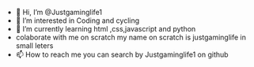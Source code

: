 - 👋 Hi, I’m @Justgaminglife1
- 👀 I’m interested in Coding and cycling
- 🌱 I’m currently learning html ,css,javascript and python 
- colaborate with me on scratch my name on scratch is justgaminglife in small leters 
- 📫 How to reach me you can search by Justgaminglife1 on github

<!---
Justgaminglife1/Justgaminglife1 is a ✨ special ✨ repository because its `README.md` (this file) appears on your GitHub profile.
You can click the Preview link to take a look at your changes.
--->
